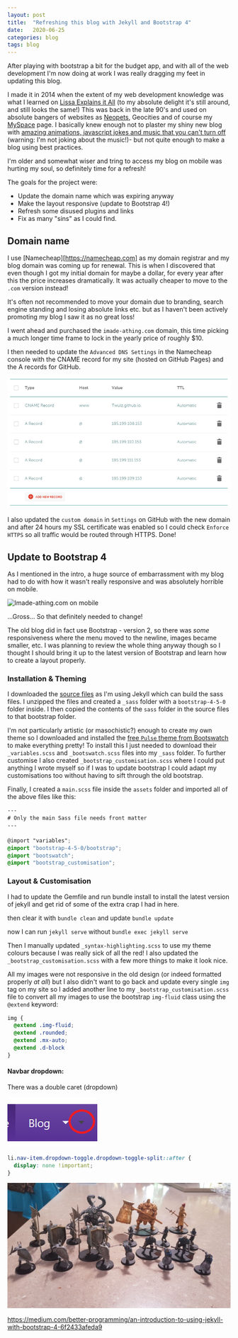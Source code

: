 ```yaml
---
layout: post
title:  "Refreshing this blog with Jekyll and Bootstrap 4"
date:   2020-06-25
categories: blog
tags: blog
---
```


After playing with bootstrap a bit for the budget app, and with all of the web development I'm now doing at work I was really dragging my feet in updating this blog. 

<!--more-->

I made it in 2014 when the extent of my web development knowledge was what I learned on [Lissa Explains it All][lissa] (to my absolute delight it's still around, and still looks the same!) This was back in the late 90's and used on absolute bangers of websites as [Neopets][neopets], Geocities and of course my [MySpace][myspace] page. I basically knew enough not to plaster my shiny new blog with [amazing animations, javascript jokes and music that you can't turn off][nineties] (warning: I'm not joking about the music!)- but not quite enough to make a blog using best practices.

I'm older and somewhat wiser and tring to access my blog on mobile was hurting my soul, so definitely time for a refresh!

The goals for the project were:
* Update the domain name which was expiring anyway
* Make the layout responsive (update to Bootstrap 4!)
* Refresh some disused plugins and links
* Fix as many "sins" as I could find.

## Domain name

I use [Namecheap][https://namecheap.com] as my domain registrar and my blog domain was coming up for renewal. This is when I discovered that even though I got my initial domain for maybe a dollar, for every year after this the price increases dramatically. It was actually cheaper to move to the `.com` version instead!

It's often not recommended to move your domain due to branding, search engine standing and losing absolute links etc. but as I haven't been actively promoting my blog I saw it as no great loss!

I went ahead and purchased the `imade-athing.com` domain, this time picking a much longer time frame to lock in the yearly price of roughly $10.

I then needed to update the `Advanced DNS Settings` in the Namecheap console with the CNAME record for my site (hosted on GitHub Pages) and the A records for GitHub.

![Advanced DNS Settings](/images/blog/dns_settings_namecheap.png)

I also updated the `custom domain` in `Settings` on GitHub with the new domain and after 24 hours my SSL certificate was enabled so I could check `Enforce HTTPS` so all traffic would be routed through HTTPS. Done!

## Update to Bootstrap 4

As I mentioned in the intro, a huge source of embarrassment with my blog had to do with how it wasn't really responsive and was absolutely horrible on mobile.

![Imade-athing.com on mobile](/images/blog/01_horrible_mobile.jpg)

...Gross... So that definitely needed to change!

The old blog did in fact use Bootstrap - version 2, so there was _some_ responsiveness where the menu moved to the newline, images became smaller, etc. I was planning to review the whole thing anyway though so I thought I should bring it up to the latest version of Bootstrap and learn how to create a layout properly.

### Installation & Theming

I downloaded the [source files][get-bootstrap] as I'm using Jekyll which can build the sass files. I unzipped the files and created a `_sass` folder with a `bootstrap-4-5-0` folder inside. I then copied the contents of the `sass` folder in the source files to that bootstrap folder.

I'm not particularly artistic (or masochistic?) enough to create my own theme so I downloaded and installed the [free `Pulse` theme from Bootswatch][bootswatch] to make everything pretty! To install this I just needed to download their `_variables.scss` and `_bootswatch.scss` files into my `_sass` folder. To further customise I also created `_bootstrap_customisation.scss` where I could put anything I wrote myself so if I was to update bootstrap I could adapt my customisations too without having to sift through the old bootstrap.

Finally, I created a `main.scss` file inside the `assets` folder and imported all of the above files like this:

```scss
---
# Only the main Sass file needs front matter 
---

@import "variables";
@import "bootstrap-4-5-0/bootstrap";
@import "bootswatch";
@import "bootstrap_customisation";
```

### Layout & Customisation

I had to update the Gemfile and run bundle install to install the latest version of jekyll and get rid of some of the extra crap I had in here.

then clear it with `bundle clean` and update `bundle update`

now I can run `jekyll serve` without `bundle exec jekyll serve`

Then I manually updated `_syntax-highlighting.scss` to use my theme colours because I was really sick of all the red! I also updated the `_bootstrap_customisation.scss` with a few more things to make it look nice.



All my images were not responsive in the old design (or indeed formatted properly _at all_) but I also didn't want to go back and update every single `img` tag on my site so I added another line to my `_bootstrap_customisation.scss` file to convert all my images to use the bootstrap `img-fluid` class using the `@extend` keyword:

```scss
img {
  @extend .img-fluid;
  @extend .rounded; 
  @extend .mx-auto; 
  @extend .d-block
}
```

#### Navbar dropdown:

There was a double caret (dropdown)

![Double dropdown caret](/images/blog/navbar_double_dropdown.png)

```scss
li.nav-item.dropdown-toggle.dropdown-toggle-split::after {
  display: none !important;
}
```





![The Dark Souls Board Game](/images/darksouls/15_enemies_painted.jpg)

https://medium.com/better-programming/an-introduction-to-using-jekyll-with-bootstrap-4-6f2433afeda9

[lissa]: http://www.lissaexplains.com/
[neopets]: https://www.neopets.com
[myspace]: https://www.myspace.com
[nineties]: https://www.cameronsworld.net/
[get-bootstrap]: https://getbootstrap.com/docs/4.5/getting-started/download/
[bootswatch]: https://bootswatch.com/pulse/